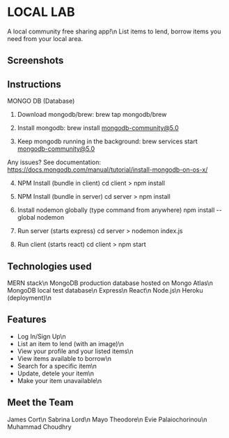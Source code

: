 # LOCAL LAB
A local community free sharing app!\n
List items to lend, borrow items you need from your local area.

## Screenshots

## Instructions
MONGO DB (Database)
1.	Download mongodb/brew:
brew tap mongodb/brew

2.	Install mongodb:
brew install mongodb-community@5.0

3.	Keep mongodb running in the background:
brew services start mongodb-community@5.0

Any issues? See documentation:
https://docs.mongodb.com/manual/tutorial/install-mongodb-on-os-x/

4.	NPM Install (bundle in client)
cd client > npm install

5. NPM Install (bundle in server)
cd server > npm install

6. Install nodemon globally (type command from anywhere)
npm install --global nodemon

7. Run server (starts express)
cd server > nodemon index.js

8. Run client (starts react)
cd client > npm start 

## Technologies used
MERN stack\n
MongoDB production database hosted on Mongo Atlas\n
MongoDB local test database\n
Express\n
React\n
Node.js\n
Heroku (deployment)\n

## Features
- Log In/Sign Up\n
- List an item to lend (with an image)\n
- View your profile and your listed items\n
- View items available to borrow\n
- Search for a specific item\n
- Update, detele your item\n
- Make your item unavailable\n

## Meet the Team
James Cort\n
Sabrina Lord\n
Mayo Theodore\n
Evie Palaiochorinou\n
Muhammad Choudhry

<!-- VIDEOS SAY PASSPORT DOCS MISS THINGS OUT LOL -->
